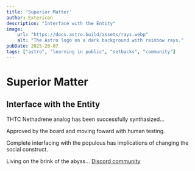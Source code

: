 ```yaml
---
title: 'Superior Matter'
author: Extericon
description: "Interface with the Entity"
image:
    url: "https://docs.astro.build/assets/rays.webp"
    alt: "The Astro logo on a dark background with rainbow rays."
pubDate: 2025-20-07
tags: ["astro", "learning in public", "setbacks", "community"]
---
```

# Superior Matter

## Interface with the Entity

THTC Nethadrene analog has been successfully synthasized...

Approved by the board and moving foward with human testing.

Complete interfacing with the populous has implications of changing the social construct.

Living on the brink of the abyss...
 [Discord community](https://astro.build/chat) 